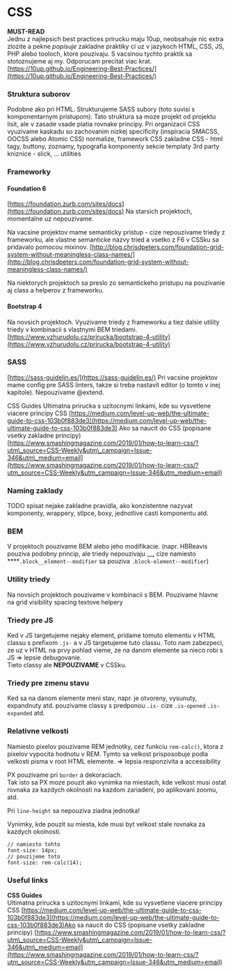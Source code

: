# CSS

**MUST-READ**   
Jednu z najlepsich best practices prirucku maju 10up, neobsahuje nic extra zlozite a pekne _popisuje_ zakladne praktiky ci uz v jazykoch HTML, CSS, JS, PHP alebo tooloch, ktore pouzivaju. S vacsinou tychto praktik sa stotoznujeme aj my. Odporucam precitat viac krat. [https://10up.github.io/Engineering-Best-Practices/](https://10up.github.io/Engineering-Best-Practices/)

### Struktura suborov 

Podobne ako pri HTML. Strukturujeme SASS subory \(toto suvisi s komponentarnym pristupom\). Tato struktura sa moze projekt od projektu lisit, ale v zasade vsade platia rovnake principy. Pri organizacii CSS vyuzivame kaskadu so zachovanim nizkej specificity \(inspiracia SMACSS, OOCSS alebo Atomic CSS\) normalize, framework CSS zakladne CSS - html tagy, buttony, zoznamy, typografia komponenty sekcie templaty 3rd party kniznice - slick, … utilities

### Frameworky 

#### Foundation 6 

[https://foundation.zurb.com/sites/docs](https://foundation.zurb.com/sites/docs) Na starsich projektoch, momentalne uz nepouzivame.

Na vacsine projektov mame semanticky pristup - cize nepouzivame triedy z frameworku, ale vlastne semanticke nazvy tried a vsetko z F6 v CSSku sa pridavalo pomocou mixinov. [http://blog.chrisdpeters.com/foundation-grid-system-without-meaningless-class-names/](http://blog.chrisdpeters.com/foundation-grid-system-without-meaningless-class-names/)

Na niektorych projektoch sa preslo zo semantickeho pristupu na pouzivanie aj class a helperov z frameworku.

#### Bootstrap 4 

Na novsich projektoch. Vyuzivame triedy z frameworku a tiez dalsie utility triedy v kombinacii s vlastnymi BEM triedami. [https://www.vzhurudolu.cz/prirucka/bootstrap-4-utility](https://www.vzhurudolu.cz/prirucka/bootstrap-4-utility)

### SASS

 [https://sass-guidelin.es/](https://sass-guidelin.es/) Pri vacsine projektov mame config pre SASS linters, takze si treba nastavit editor \(o tomto v inej kapitole\). Nepouzivame @extend.

CSS Guides Ultimatna prirucka s uzitocnymi linkami, kde su vysvetlene viacere principy CSS [https://medium.com/level-up-web/the-ultimate-guide-to-css-103b0f883de3](https://medium.com/level-up-web/the-ultimate-guide-to-css-103b0f883de3) Ako sa naucit do CSS \(popisane vsetky zakladne principy\) [https://www.smashingmagazine.com/2019/01/how-to-learn-css/?utm\_source=CSS-Weekly&utm\_campaign=Issue-346&utm\_medium=email](https://www.smashingmagazine.com/2019/01/how-to-learn-css/?utm_source=CSS-Weekly&utm_campaign=Issue-346&utm_medium=email)

### Naming zaklady 

TODO spisat nejake zakladne pravidla, ako konzistentne nazyvat komponenty, wrappery, stlpce, boxy, jednotlive casti komponentu atd.

### BEM 

V projektoch pouzivame BEM alebo jeho modifikacie. \(napr. HBReavis pouziva podobny princip, ale triedy nepouzivaju \_\_**,** cize namiesto ****`.block__element--modifier` sa pouziva `.block-element--modifier`\)

### Utility triedy 

Na novsich projektoch pouzivame v kombinacii s BEM. Pouzivame hlavne na grid visibility spacing textove helpery

### **Triedy pre JS**

Ked v JS targetujeme nejaky element, pridame tomuto elementu v HTML classu s prefixom `.js-` a v JS targetujeme tuto classu. Toto nam zabezpeci, ze uz v HTML na prvy pohlad vieme, ze na danom elemente sa nieco robi s JS =&gt; lepsie debugovanie.  
Tieto classy ale **NEPOUZIVAME** v CSSku.

### Triedy pre zmenu stavu

Ked sa na danom elemente meni stav, napr. je otvoreny, vysunuty, expandnuty atd. pouzivame classy s predponou `.is-` cize `.is-opened` `.is-expanded` atd.

### Relativne velkosti

Namiesto pixelov pouzivame REM jednotky, cez funkciu `rem-calc()`, ktora z pixelov vypocita hodnotu v REM. Tymto sa velkost prisposobuje podla velkosti pisma v root HTML elemente. =&gt; lepsia responzivita a accessibility   
  
PX pouzivame pri `border` a dekoraciach.  
Tak isto sa PX moze pouzit ako vynimka na miestach, kde velkost musi ostat rovnaka za kazdych okolnosti na kazdom zariadeni, po aplikovani zoomu, atd.

Pri `line-height` sa nepouziva ziadna jednotka! 

Vynimky, kde pouzit  su miesta, kde musi byt velkost stale rovnaka za kazdych okolnosti.

```text
// namiesto tohto
font-size: 14px;
// pouzijeme toto
font-size: rem-calc(14);
```

### 

### Useful links

**CSS Guides**  
Ultimatna prirucka s uzitocnymi linkami, kde su vysvetlene viacere principy CSS [https://medium.com/level-up-web/the-ultimate-guide-to-css-103b0f883de3](https://medium.com/level-up-web/the-ultimate-guide-to-css-103b0f883de3)Ako sa naucit do CSS \(popisane vsetky zakladne principy\) [https://www.smashingmagazine.com/2019/01/how-to-learn-css/?utm\_source=CSS-Weekly&utm\_campaign=Issue-346&utm\_medium=email](https://www.smashingmagazine.com/2019/01/how-to-learn-css/?utm_source=CSS-Weekly&utm_campaign=Issue-346&utm_medium=email)

